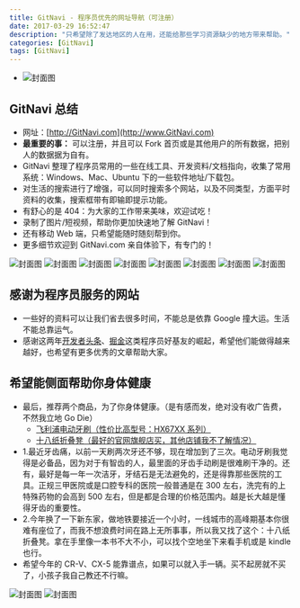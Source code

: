 ```yaml
---
title: GitNavi - 程序员优先的网址导航（可注册）
date: 2017-03-29 16:52:47
description: "只希望除了发达地区的人在用，还能给那些学习资源缺少的地方带来帮助。"
categories: [GitNavi]
tags: [GitNavi]
---
```



<!-- more -->

- ![封面图](http://img.youmeek.com/2017/gitnavi-front-1.jpg)

## GitNavi 总结

- 网址：[http://GitNavi.com](http://www.GitNavi.com)
- **最重要的事：** 可以注册，并且可以 Fork 首页或是其他用户的所有数据，把别人的数据据为自有。
- GitNavi 整理了程序员常用的一些在线工具、开发资料/文档指向，收集了常用系统：Windows、Mac、Ubuntu 下的一些软件地址/下载包。
- 对生活的搜索进行了增强，可以同时搜索多个网站，以及不同类型，方面平时资料的收集，搜索框带有即输即提示功能。
- 有舒心的是 404：为大家的工作带来美味，欢迎试吃！
- 录制了图片/短视频，帮助你更加快速地了解 GitNavi！
- 还有移动 Web 端，只希望能随时随刻帮到你。
- 更多细节欢迎到 GitNavi.com 亲自体验下，有专门的！

![封面图](http://img.youmeek.com/2017/gitnavi-front-2.jpg)
![封面图](http://img.youmeek.com/2017/gitnavi-front-3.jpg)
![封面图](http://img.youmeek.com/2017/gitnavi-front-4.jpg)
![封面图](http://img.youmeek.com/2017/gitnavi-front-5.jpg)
![封面图](http://img.youmeek.com/2017/gitnavi-front-6.jpg)
![封面图](http://img.youmeek.com/2017/gitnavi-wap-1.png)
![封面图](http://img.youmeek.com/2017/gitnavi-wap-2.png)
![封面图](http://img.youmeek.com/2017/gitnavi-admin-1.jpg)

## 感谢为程序员服务的网站

- 一些好的资料可以让我们省去很多时间，不能总是依靠 Google 撞大运。生活不能总靠运气。
- 感谢这两年[开发者头条](https://toutiao.io/)、[掘金](https://juejin.im/welcome)这类程序员好基友的崛起，希望他们能做得越来越好，也希望有更多优秀的文章帮助大家。


## 希望能侧面帮助你身体健康

- 最后，推荐两个商品，为了你身体健康。（是有感而发，绝对没有收广告费，不然我立地 Go Die）
	- [飞利浦电动牙刷（性价比高型号：HX67XX 系列）](https://search.jd.com/Search?keyword=%E9%A3%9E%E5%88%A9%E6%B5%A6%E7%94%B5%E5%8A%A8%E7%89%99%E5%88%B7&enc=utf-8&wq=%E9%A3%9E%E5%88%A9%E6%B5%A6%E7%94%B5%E5%8A%A8%E7%89%99%E5%88%B7&pvid=a7e8858b1faf4c0e8dd47a54ef85a669)
	- [十八纸折叠凳（最好的官网旗舰店买，其他店铺我不了解情况）](https://s.taobao.com/search?q=%E5%8D%81%E5%85%AB%E7%BA%B8%E6%8A%98%E5%8F%A0%E5%87%B3&imgfile=&commend=all&ssid=s5-e&search_type=item&sourceId=tb.index&spm=a21bo.50862.201856-taobao-item.1&ie=utf8&initiative_id=tbindexz_20170329)
- 1.最近牙齿痛，以前一天刷两次牙还不够，现在增加到了三次。电动牙刷我觉得是必备品，因为对于有智齿的人，最里面的牙齿手动刷是很难刷干净的。还有，最好是每一年一次洁牙，牙结石是无法避免的，还是得靠那些医院的工具。正规三甲医院或是口腔专科的医院一般普通是在 300 左右，洗完有的上特殊药物的会高到 500 左右，但是都是合理的价格范围内。越是长大越是懂得牙齿的重要性。
- 2.今年换了一下新东家，做地铁要接近一个小时，一线城市的高峰期基本你很难有座位了，而我不想浪费时间在路上无所事事，所以我又找了这个：十八纸折叠凳。拿在手里像一本书不大不小，可以找个空地坐下来看手机或是 kindle 也行。
- 希望今年的 CR-V、CX-5 能靠谱点，如果可以就入手一辆。买不起房就不买了，小孩子我自己教还不行嘛。

![封面图](http://img.youmeek.com/2017/gitnavi-philips.jpg)
![封面图](http://img.youmeek.com/2017/gitnavi-shibazhi.jpg)